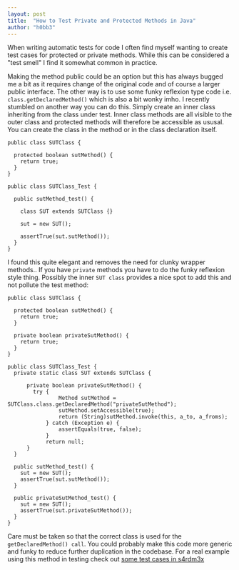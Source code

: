 ```yaml
---
layout: post
title:  "How to Test Private and Protected Methods in Java"
author: "h0bb3"
---
```


When writing automatic tests for code I often find myself wanting to create test cases for protected or private methods. While this can be considered a "test smell" I find it somewhat common in practice.

Making the method public could be an option but this has always bugged me a bit as it requires change of the original code and of course a larger public interface. The other way is to use some funky reflexion type code i.e. `class.getDeclaredMethod()` which is also a bit wonky imho. I recently stumbled on another way you can do this. Simply create an inner class inheriting from the class under test. Inner class methods are all visible to the outer class and protected methods will therefore be accessible as ususal. You can create the class in the method or in the class declaration itself.

```
public class SUTClass {

  protected boolean sutMethod() {
    return true;
  }
}

public class SUTClass_Test {

  public sutMethod_test() {
  
    class SUT extends SUTClass {}
    
    sut = new SUT();
    
    assertTrue(sut.sutMethod());
  }
}
```

I found this quite elegant and removes the need for clunky wrapper methods.. If you have `private` methods you have to do the funky reflexion style thing. Possibly the inner `SUT class` provides a nice spot to add this and not pollute the test method:

```
public class SUTClass {

  protected boolean sutMethod() {
    return true;
  }
  
  private boolean privateSutMethod() {
    return true;
  }
}

public class SUTClass_Test {
  private static class SUT extends SUTClass {
    
      private boolean privateSutMethod() {
        try {
                Method sutMethod = SUTClass.class.getDeclaredMethod("privateSutMethod");
                sutMethod.setAccessible(true);
                return (String)sutMethod.invoke(this, a_to, a_froms);
            } catch (Exception e) {
                assertEquals(true, false);
            }
            return null;
      }
  }

  public sutMethod_test() {
    sut = new SUT();  
    assertTrue(sut.sutMethod());
  }
  
  public privateSutMethod_test() {
    sut = new SUT();
    assertTrue(sut.privateSutMethod());
  }
}
```

Care must be taken so that the correct class is used for the `getDeclaredMethod() call`. You could probably make this code more generic and funky to reduce further duplication in the codebase.
For a real example using this method in testing check out [some test cases in s4rdm3x](https://github.com/tobias-dv-lnu/s4rdm3x/blob/NBWeights/src/test/java/se/lnu/siq/s4rdm3x/model/cmd/mapper/NBMapperTests.java)
